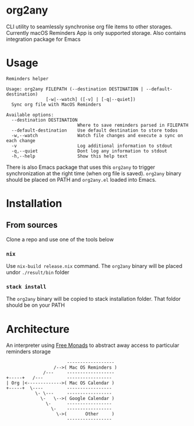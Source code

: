 # org2any
CLI utility to seamlessly synchronise org file items to other storages. Currently macOS Reminders App is only supported storage. Also contains integration package for Emacs

# Usage
```
Reminders helper

Usage: org2any FILEPATH (--destination DESTINATION | --default-destination)
               [-w|--watch] ([-v] | [-q|--quiet])
  Sync org file with MacOS Reminders

Available options:
  --destination DESTINATION
                           Where to save reminders parsed in FILEPATH
  --default-destination    Use default destination to store todos
  -w,--watch               Watch file changes and execute a sync on each change
  -v                       Log additional information to stdout
  -q,--quiet               Dont log any information to stdout
  -h,--help                Show this help text
```

There is also Emacs package that uses this `org2any` to trigger synchronization at the right time (when org file is saved). `org2any` binary should be placed on PATH and `org2any.el` loaded into Emacs.

# Installation
## From sources
Clone a repo and use one of the tools below

### `nix`
Use `nix-build release.nix` command. The `org2any` binary will be placed undor `./result/bin` folder

### `stack install`
The `org2any` binary will be copied to stack installation folder. That foldor should be on your PATH

# Architecture
An interpreter using [Free Monads](http://hackage.haskell.org/package/free) to abstract away access to particular reminders storage
```
                       ------------------
                  /-->( Mac OS Reminders )
              /---     ------------------
+-----+   /---         -----------------
| Org |<------------->( Mac OS Calendar )
+-----+  \----         -----------------
           \- \---     -----------------
             \-   \-->( Google Calendar )
               \-      -----------------
                 \-    -----------------
                   \->(       Other     )
                       -----------------
```
